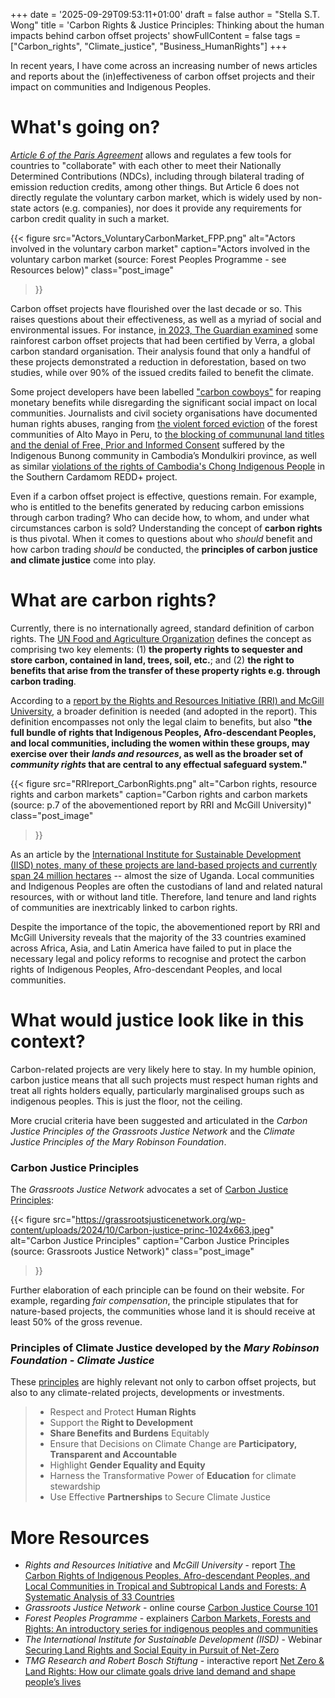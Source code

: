 +++
date = '2025-09-29T09:53:11+01:00'
draft = false
author = "Stella S.T. Wong"
title = 'Carbon Rights & Justice Principles: Thinking about the human impacts behind carbon offset projects'
showFullContent = false
tags = ["Carbon_rights", "Climate_justice", "Business_HumanRights"]
+++

In recent years, I have come across an increasing number of news articles and reports about the (in)effectiveness of carbon offset projects and their impact on communities and Indigenous Peoples. 

# What's going on?

[*Article 6 of the Paris Agreement*](https://unfccc.int/process-and-meetings/the-paris-agreement/article6) allows and regulates a few tools for countries to "collaborate" with each other to meet their Nationally Determined Contributions (NDCs), including through bilateral trading of emission reduction credits, among other things. But Article 6 does not directly regulate the voluntary carbon market, which is widely used by non-state actors (e.g. companies), nor does it provide any requirements for carbon credit quality in such a market.

{{< figure
  src="Actors_VoluntaryCarbonMarket_FPP.png"
  alt="Actors involved in the voluntary carbon market"
  caption="Actors involved in the voluntary carbon market (source: Forest Peoples Programme - see Resources below)"
  class="post_image"
>}}

Carbon offset projects have flourished over the last decade or so. This raises questions about their effectiveness, as well as a myriad of social and environmental issues. For instance, [in 2023, The Guardian examined](https://www.theguardian.com/environment/2023/jan/18/revealed-forest-carbon-offsets-biggest-provider-worthless-verra-aoe) some rainforest carbon offset projects that had been certified by Verra, a global carbon standard organisation. Their analysis found that only a handful of these projects demonstrated a reduction in deforestation, based on two studies, while over 90% of the issued credits failed to benefit the climate.

Some project developers have been labelled ["carbon cowboys"](https://www.theguardian.com/environment/2024/mar/15/money-carbon-credits-zimbabwe-conservation-aoe) for reaping monetary benefits while disregarding the significant social impact on local communities. Journalists and civil society organisations have documented human rights abuses, ranging from [the violent forced eviction](https://www.theguardian.com/environment/2023/jan/18/forest-communities-alto-mayo-peru-carbon-offsetting-aoe) of the forest communities of Alto Mayo in Peru, to [the blocking of commununal land titles and the denial of Free, Prior and Informed Consent](https://news.mongabay.com/2024/07/in-cambodia-indigenous-villagers-lose-forest-land-amid-carbon-offset-project/) suffered by the Indigenous Bunong community in Cambodia’s Mondulkiri province, as well as similar [violations of the rights of Cambodia's Chong Indigenous People](https://www.hrw.org/report/2024/02/29/carbon-offsettings-casualties/violations-chong-indigenous-peoples-rights) in the Southern Cardamom REDD+ project.


Even if a carbon offset project is effective, questions remain. For example, who is entitled to the benefits generated by reducing carbon emissions through carbon trading? Who can decide how, to whom, and under what circumstances carbon is sold? Understanding the concept of **carbon rights** is thus pivotal. When it comes to questions about who *should* benefit and how carbon trading *should* be conducted, the **principles of carbon justice and climate justice** come into play.

# What are carbon rights?

Currently, there is no internationally agreed, standard definition of carbon rights. The [UN Food and Agriculture Organization](https://www.fao.org/redd/news/detail/en/c/1538781/) defines the concept as comprising two key elements: (1) **the property rights to sequester and store carbon, contained in land, trees, soil, etc.**; and (2) **the right to benefits that arise from the transfer of these property rights e.g. through carbon trading**. 

According to a [report by the  Rights and Resources Initiative (RRI) and McGill University](https://rightsandresources.org/wp-content/uploads/Carbon-Rights-Report_Final-rev-05-2025-1.pdf), a broader definition is needed (and adopted in the report). This definition encompasses not only the legal claim to benefits, but also **"the full bundle of rights that Indigenous Peoples, Afro-descendant Peoples, and local communities, including the women within these groups, may exercise over their *lands and resources*, as well as the broader set of *community rights* that are central to any effectual safeguard system."**

{{< figure
  src="RRIreport_CarbonRights.png"
  alt="Carbon rights, resource rights and carbon markets"
  caption="Carbon rights and carbon markets (source: p.7 of the abovementioned report by RRI and McGill University)"
  class="post_image"
>}}

As an article by the [International Institute for Sustainable Development (IISD) notes, many of these projects are land-based projects and currently span 24 million hectares](https://www.iisd.org/articles/deep-dive/land-justice-social-equity-carbon-markets) -- almost the size of Uganda. Local communities and Indigenous Peoples are often the custodians of land and related natural resources, with or without land title. Therefore, land tenure and land rights of communities are inextricably linked to carbon rights.

Despite the importance of the topic, the abovementioned report by RRI and McGill University reveals that the majority of the 33 countries examined across Africa, Asia, and Latin America have failed to put in place the necessary legal and policy reforms to recognise and protect the carbon rights of Indigenous Peoples, Afro-descendant Peoples, and local communities.

# What would justice look like in this context? 

Carbon-related projects are very likely here to stay. In my humble opinion, carbon justice means that all such projects must respect human rights and treat all rights holders equally, particularly marginalised groups such as indigenous peoples. This is just the floor, not the ceiling. 

More crucial criteria have been suggested and articulated in the *Carbon Justice Principles of the Grassroots Justice Network* and the *Climate Justice Principles of the Mary Robinson Foundation*.

### Carbon Justice Principles

The *Grassroots Justice Network* advocates a set of [Carbon Justice Principles](https://grassrootsjusticenetwork.org/carbon-justice-movement/):

{{< figure
  src="https://grassrootsjusticenetwork.org/wp-content/uploads/2024/10/Carbon-justice-princ-1024x663.jpeg"
  alt="Carbon Justice Principles"
  caption="Carbon Justice Principles (source: Grassroots Justice Network)"
  class="post_image"
>}}

Further elaboration of each principle can be found on their website. For example, regarding *fair compensation*, the principle stipulates that for nature-based projects, the communities whose land it is should receive at least 50% of the gross revenue.

### Principles of Climate Justice developed by the *Mary Robinson Foundation - Climate Justice*

These [principles](https://www.mrfcj.org/principles-of-climate-justice/) are highly relevant not only to carbon offset projects, but also to any climate-related projects, developments or investments.

> + Respect and Protect **Human Rights**
> + Support the **Right to Development**
> + **Share Benefits and Burdens** Equitably
> + Ensure that Decisions on Climate Change are **Participatory, Transparent and Accountable**
> + Highlight **Gender Equality and Equity**
> + Harness the Transformative Power of **Education** for climate stewardship
> + Use Effective **Partnerships** to Secure Climate Justice

# More Resources

+ *Rights and Resources Initiative* and *McGill University* - report [The Carbon Rights of Indigenous Peoples, Afro-descendant Peoples, and Local Communities in Tropical and Subtropical Lands and Forests: A Systematic Analysis of 33 Countries](https://rightsandresources.org/wp-content/uploads/Carbon-Rights-Report_Final-rev-05-2025-1.pdf)
+ *Grassroots Justice Network* - online course [Carbon Justice Course 101](https://grassrootsjusticenetwork.org/courses/carbon-justice-course-101/)
+ *Forest Peoples Programme* - explainers [Carbon Markets, Forests and Rights: An introductory series for indigenous peoples and communities](https://www.forestpeoples.org/publications-resources/reports/article/carbon-markets-forests-and-rights-an-introductory-series-for-indigenous-peoples-and-communities/)
+ *The International Institute for Sustainable Development (IISD)* - Webinar [Securing Land Rights and Social Equity in Pursuit of Net-Zero](https://www.iisd.org/events/securing-land-rights-social-equity-net-zero)
+ *TMG Research and Robert Bosch Stiftung* - interactive report [Net Zero & Land Rights: How our climate goals drive land demand and shape people’s lives](https://netzerolandrights.com/)

